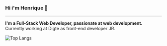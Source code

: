 ### Hi i'm Henrique 👋
------

**I'm a Full-Stack Web Developer, passionate at web development.** <br />
Currently working at Digte as front-end developer JR.

![Top Langs](https://github-readme-stats.vercel.app/api/top-langs/?username=codehiga&hide=html&layout=compact&theme=dark)



<!--
**codehiga/codehiga** is a ✨ _special_ ✨ repository because its `README.md` (this file) appears on your GitHub profile.

Here are some ideas to get you started:

- 🔭 I’m currently working on ...
- 🌱 I’m currently learning ...
- 👯 I’m looking to collaborate on ...
- 🤔 I’m looking for help with ...
- 💬 Ask me about ...
- 📫 How to reach me: ...
- 😄 Pronouns: ...
- ⚡ Fun fact: ...
-->
